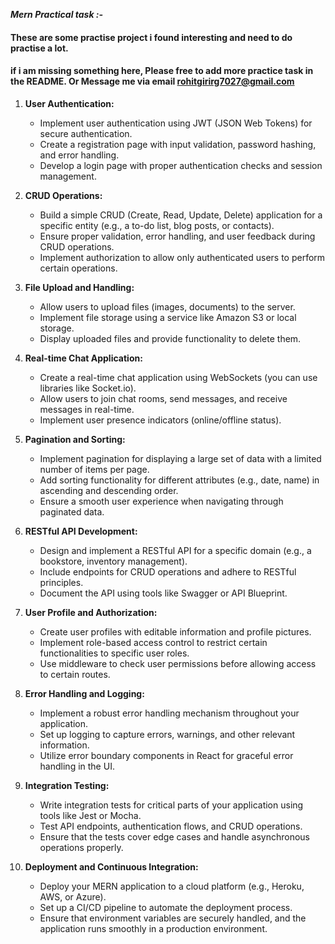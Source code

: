 **_Mern Practical task :-_**

#### These are some practise project i found interesting and need to do practise a lot. 
#### if i am missing something here, Please free to add more practice task in the README. Or Message me via email rohitgirirg7027@gmail.com

1. **User Authentication:**

   - Implement user authentication using JWT (JSON Web Tokens) for secure authentication.
   - Create a registration page with input validation, password hashing, and error handling.
   - Develop a login page with proper authentication checks and session management.

2. **CRUD Operations:**

   - Build a simple CRUD (Create, Read, Update, Delete) application for a specific entity (e.g., a to-do list, blog posts, or contacts).
   - Ensure proper validation, error handling, and user feedback during CRUD operations.
   - Implement authorization to allow only authenticated users to perform certain operations.

3. **File Upload and Handling:**

   - Allow users to upload files (images, documents) to the server.
   - Implement file storage using a service like Amazon S3 or local storage.
   - Display uploaded files and provide functionality to delete them.

4. **Real-time Chat Application:**

   - Create a real-time chat application using WebSockets (you can use libraries like Socket.io).
   - Allow users to join chat rooms, send messages, and receive messages in real-time.
   - Implement user presence indicators (online/offline status).

5. **Pagination and Sorting:**

   - Implement pagination for displaying a large set of data with a limited number of items per page.
   - Add sorting functionality for different attributes (e.g., date, name) in ascending and descending order.
   - Ensure a smooth user experience when navigating through paginated data.

6. **RESTful API Development:**

   - Design and implement a RESTful API for a specific domain (e.g., a bookstore, inventory management).
   - Include endpoints for CRUD operations and adhere to RESTful principles.
   - Document the API using tools like Swagger or API Blueprint.

7. **User Profile and Authorization:**

   - Create user profiles with editable information and profile pictures.
   - Implement role-based access control to restrict certain functionalities to specific user roles.
   - Use middleware to check user permissions before allowing access to certain routes.

8. **Error Handling and Logging:**

   - Implement a robust error handling mechanism throughout your application.
   - Set up logging to capture errors, warnings, and other relevant information.
   - Utilize error boundary components in React for graceful error handling in the UI.

9. **Integration Testing:**

   - Write integration tests for critical parts of your application using tools like Jest or Mocha.
   - Test API endpoints, authentication flows, and CRUD operations.
   - Ensure that the tests cover edge cases and handle asynchronous operations properly.

10. **Deployment and Continuous Integration:**

    - Deploy your MERN application to a cloud platform (e.g., Heroku, AWS, or Azure).
    - Set up a CI/CD pipeline to automate the deployment process.
    - Ensure that environment variables are securely handled, and the application runs smoothly in a production environment.



